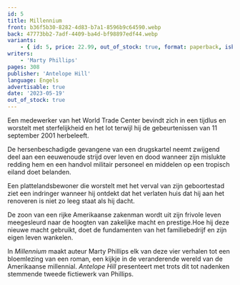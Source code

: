 ```yaml
---
id: 5
title: Millennium
front: b36f5b30-8282-4d83-b7a1-8596b9c64590.webp
back: 47773bb2-7adf-4409-ba4d-bf98897edf44.webp
variants:
    - { id: 5, price: 22.99, out_of_stock: true, format: paperback, isbn: 978-1-956887-75-4 }
writers:
    - 'Marty Phillips'
pages: 308
publisher: 'Antelope Hill'
language: Engels
advertisable: true
date: '2023-05-19'
out_of_stock: true
---
```


Een medewerker van het World Trade Center bevindt zich in een tijdlus en worstelt met sterfelijkheid en het lot terwijl hij de gebeurtenissen van 11 september 2001 herbeleeft. 
 
De hersenbeschadigde gevangene van een drugskartel neemt zwijgend deel aan een eeuwenoude strijd over leven en dood wanneer zijn mislukte redding hem en een handvol militair personeel en middelen op een tropisch eiland doet belanden.
 
Een plattelandsbewoner die worstelt met het verval van zijn geboortestad ziet een indringer wanneer hij ontdekt dat het verlaten huis dat hij aan het renoveren is niet zo leeg staat als hij dacht.
 
De zoon van een rijke Amerikaanse zakenman wordt uit zijn frivole leven meegesleurd naar de hoogten van zakelijke macht en prestige.Hoe hij deze nieuwe macht gebruikt, doet de fundamenten van het familiebedrijf en zijn eigen leven wankelen.
 
In *Millennium* maakt auteur Marty Phillips elk van deze vier verhalen tot een bloemlezing van een roman, een kijkje in de veranderende wereld van de Amerikaanse millennial. *Antelope Hill* presenteert met trots dit tot nadenken stemmende tweede fictiewerk van Phillips.
